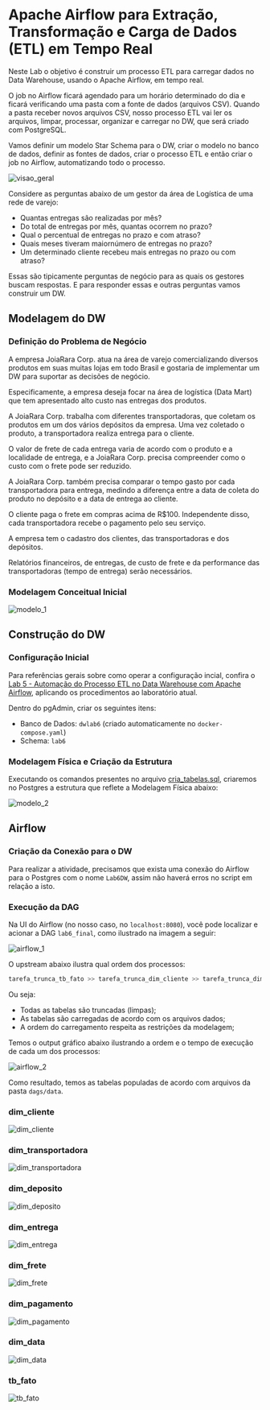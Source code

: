 # Apache Airflow para Extração, Transformação e Carga de Dados (ETL) em Tempo Real

Neste Lab o objetivo é construir um processo ETL para carregar dados no Data Warehouse, usando o Apache Airflow, em tempo real.

O job no Airflow ficará agendado para um horário determinado do dia e ficará verificando uma pasta com a fonte de dados (arquivos CSV). Quando a pasta receber novos arquivos CSV, nosso processo ETL vai ler os arquivos, limpar, processar, organizar e carregar no DW, que será criado com PostgreSQL.

Vamos definir um modelo Star Schema para o DW, criar o modelo no banco de dados, definir as fontes de dados, criar o processo ETL e então criar o job no Airflow, automatizando todo o processo.

![visao_geral](./images/visao_geral.png)

Considere as perguntas abaixo de um gestor da área de Logística de uma rede de varejo:

- Quantas entregas são realizadas por mês?
- Do total de entregas por mês, quantas ocorrem no prazo?
- Qual o percentual de entregas no prazo e com atraso?
- Quais meses tiveram maiornúmero de entregas no prazo?
- Um determinado cliente recebeu mais entregas no prazo ou com atraso?

Essas são tipicamente perguntas de negócio para as quais os gestores buscam respostas. E para responder essas e outras perguntas vamos construir um DW. 

## Modelagem do DW

### Definição do Problema de Negócio

A empresa JoiaRara Corp. atua na área de varejo comercializando diversos produtos em suas muitas lojas em todo Brasil e gostaria de implementar um DW para suportar as decisões de negócio.

Especificamente, a empresa deseja focar na área de logística (Data Mart) que tem apresentado alto custo nas entregas dos produtos.

A JoiaRara Corp. trabalha com diferentes transportadoras, que coletam os produtos em um dos vários depósitos da empresa. Uma vez coletado o produto, a transportadora realiza entrega para o cliente.

O valor de frete de cada entrega varia de acordo com o produto e a localidade de entrega, e a JoiaRara Corp. precisa compreender como o custo com o frete pode ser reduzido.

A JoiaRara Corp. também precisa comparar o tempo gasto por cada transportadora para entrega, medindo a diferença entre a data de coleta do produto no depósito e a data de entrega ao cliente. 

O cliente paga o frete em compras acima de R$100. Independente disso, cada transportadora recebe o pagamento pelo seu serviço.

A empresa tem o cadastro dos clientes, das transportadoras e dos depósitos.

Relatórios financeiros, de entregas, de custo de frete e da performance das transportadoras (tempo de entrega) serão necessários.

### Modelagem Conceitual Inicial

![modelo_1](./images/modelo_1.png)

## Construção do DW

### Configuração Inicial

Para referências gerais sobre como operar a configuração incial, confira o [Lab 5 - Automação do Processo ETL no Data Warehouse com Apache Airflow](https://github.com/jeantozzi/engenharia-de-dados_DSA/tree/main/Design%20e%20Implementa%C3%A7%C3%A3o%20de%20Data%20Warehouses/Lab%205%20-%20Automa%C3%A7%C3%A3o%20do%20Processo%20ETL%20no%20Data%20Warehouse%20com%20Apache%20Airflow), aplicando os procedimentos ao laboratório atual.

Dentro do pgAdmin, criar os seguintes itens:
- Banco de Dados: `dwlab6` (criado automaticamente no `docker-compose.yaml`)
- Schema: `lab6`

### Modelagem Física e Criação da Estrutura

Executando os comandos presentes no arquivo [cria_tabelas.sql](https://github.com/jeantozzi/engenharia-de-dados_DSA/blob/main/Design%20e%20Implementa%C3%A7%C3%A3o%20de%20Data%20Warehouses/Lab%206%20-%20Apache%20Airflow%20para%20Extra%C3%A7%C3%A3o%2C%20Transforma%C3%A7%C3%A3o%20e%20Carga%20de%20Dados%20(ETL)%20em%20Tempo%20Real/cria_tabelas.sql), criaremos no Postgres a estrutura que reflete a Modelagem Física abaixo:

![modelo_2](./images/modelo_2.png)

## Airflow

### Criação da Conexão para o DW

Para realizar a atividade, precisamos que exista uma conexão do Airflow para o Postgres com o nome `Lab6DW`, assim não haverá erros no script em relação a isto.

### Execução da DAG

Na UI do Airflow (no nosso caso, no `localhost:8080`), você pode localizar e acionar a DAG `lab6_final`, como ilustrado na imagem a seguir:

![airflow_1](./images/airflow_1.png)

O upstream abaixo ilustra qual ordem dos processos:

```python
tarefa_trunca_tb_fato >> tarefa_trunca_dim_cliente >> tarefa_trunca_dim_pagamento >> tarefa_trunca_dim_frete >> tarefa_trunca_dim_data >> tarefa_trunca_dim_transportadora >> tarefa_trunca_dim_entrega >> tarefa_trunca_dim_deposito >> tarefa_carrega_dados_clientes >> tarefa_carrega_dados_transportadora >> tarefa_carrega_dados_deposito >> tarefa_carrega_dados_entrega >> tarefa_carrega_dados_frete >> tarefa_carrega_dados_pagamento >> tarefa_carrega_dados_data >> tarefa_carrega_dados_fatos

```

Ou seja:

- Todas as tabelas são truncadas (limpas);
- As tabelas são carregadas de acordo com os arquivos dados;
- A ordem do carregamento respeita as restrições da modelagem;

Temos o output gráfico abaixo ilustrando a ordem e o tempo de execução de cada um dos processos:

![airflow_2](./images/airflow_2.png)

Como resultado, temos as tabelas populadas de acordo com arquivos da pasta `dags/data`.

### dim_cliente

![dim_cliente](./images/dim_cliente.png)

### dim_transportadora

![dim_transportadora](./images/dim_transportadora.png)

### dim_deposito

![dim_deposito](./images/dim_deposito.png)

### dim_entrega

![dim_entrega](./images/dim_entrega.png)

### dim_frete

![dim_frete](./images/dim_frete.png)

### dim_pagamento

![dim_pagamento](./images/dim_pagamento.png)

### dim_data

![dim_data](./images/dim_data.png)

### tb_fato

![tb_fato](./images/tb_fato.png)